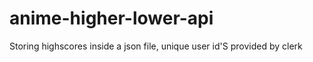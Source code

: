 # anime-higher-lower-api

Storing highscores inside a json file, unique user id'S provided by clerk
